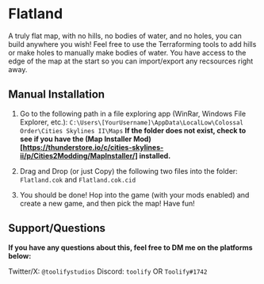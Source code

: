# Flatland

A truly flat map, with no hills, no bodies of water, and no holes, you can build anywhere you wish! Feel free to use the Terraforming tools to add hills or make holes to manually make bodies of water. You have access to the edge of the map at the start so you can import/export any recsources right away.

## Manual Installation

1. Go to the following path in a file exploring app (WinRar, Windows File Explorer, etc.):
`C:\Users\[YourUsername]\AppData\LocalLow\Colossal Order\Cities Skylines II\Maps`
**If the folder does not exist, check to see if you have the (Map Installer Mod)[https://thunderstore.io/c/cities-skylines-ii/p/Cities2Modding/MapInstaller/] installed.**

2. Drag and Drop (or just Copy) the following two files into the folder:
   `Flatland.cok` and `Flatland.cok.cid`

3. You should be done! Hop into the game (with your mods enabled) and create a new game, and then pick the map! Have fun!

## Support/Questions

**If you have any questions about this, feel free to DM me on the platforms below:**

Twitter/X: `@toolifystudios`
Discord: `toolify` OR `Toolify#1742`

